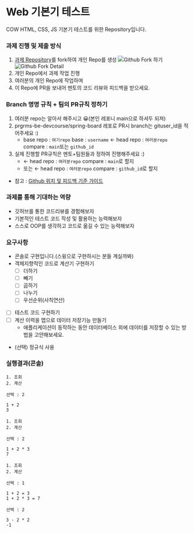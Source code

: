 # Web 기본기 테스트
COW HTML, CSS, JS 기본기 테스트를 위한 Repository입니다.

### 과제 진행 및 제출 방식
1. [과제 Repository](https://github.com/MJU-Coin/22-S-basic-test)를 fork하여 개인 Repo를 생성
![Github Fork 하기](https://user-images.githubusercontent.com/61923768/175819407-61e3df49-11f9-4565-b358-5d5fd399b45d.png)
![Github Fork Detail](https://user-images.githubusercontent.com/61923768/175819509-bd16563f-c37f-4183-95a1-9455390e0335.png)
2. 개인 Repo에서 과제 작업 진행
3. 여러분의 개인 Repo에 작업하며 
4. 이 Repo에 PR을 보내어 멘토의 코드 리뷰와 피드백을 받으세요.

### Branch 명명 규칙 + 팀의 PR규칙 정하기
1. 여러분 repo는 알아서 해주시고 😀(본인 레포니 main으로 하셔두 되져)
2. prgrms-be-devcourse/spring-board 레포로 PR시 branch는 gituser_id을 적어주세요 :)  
    - base repo : `여기repo` base : `username` ← head repo : `여러분repo` compare : `main`또는 `github_id`
3. 실제 진행할 PR규칙은 멘토+팀원들과 정하여 진행해주세요 :) 
    - ← head repo : `여러분repo` compare : `main`로 할지
    - 또는 ← head repo : `여러분repo` compare : `github_id`로 할지
- 참고 : [Github 위치 및 피드백 기준 가이드](https://www.notion.so/backend-devcourse/Github-e1a0908a6bbf4aeaa5a62981499bb215)

### 과제를 통해 기대하는 역량

- 깃허브를 통한 코드리뷰를 경험해보자
- 기본적인 테스트 코드 작성 및 활용하는 능력해보자
- 스스로 OOP를 생각하고 코드로 옮길 수 있는 능력해보자

### 요구사항
- 콘솔로 구현입니다.(스윙으로 구현하시는 분들 계실까봐) 
- 객체지향적인 코드로 계산기 구현하기
    - [ ]  더하기
    - [ ]  빼기
    - [ ]  곱하기
    - [ ]  나누기
    - [ ]  우선순위(사칙연산)
- [ ]  테스트 코드 구현하기
- [ ]  계산 이력을 맵으로 데이터 저장기능 만들기
    - 애플리케이션이 동작하는 동안 데이터베이스 외에 데이터를 저장할 수 있는 방법을 고안해보세요.
- (선택) 정규식 사용

### 실행결과(콘솔)
```
1. 조회
2. 계산

선택 : 2

1 + 2
3

1. 조회
2. 계산

선택 : 2

1 + 2 * 3
7

1. 조회
2. 계산

선택 : 1

1 + 2 = 3
1 + 2 * 3 = 7

선택 : 2

3 - 2 * 2
-1
```
